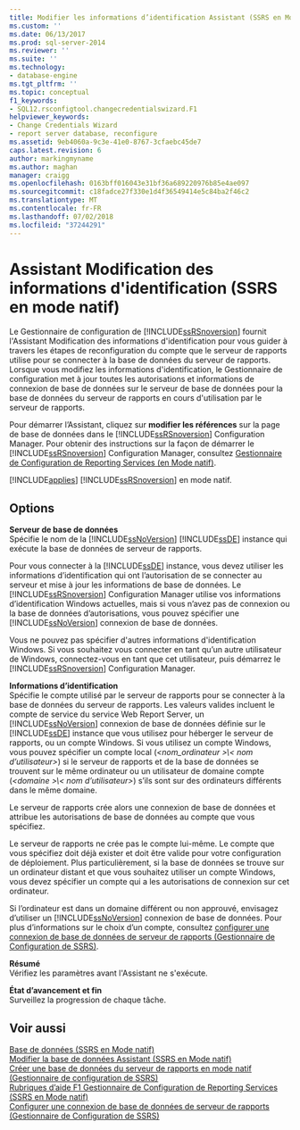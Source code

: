 ```yaml
---
title: Modifier les informations d’identification Assistant (SSRS en Mode natif) | Microsoft Docs
ms.custom: ''
ms.date: 06/13/2017
ms.prod: sql-server-2014
ms.reviewer: ''
ms.suite: ''
ms.technology:
- database-engine
ms.tgt_pltfrm: ''
ms.topic: conceptual
f1_keywords:
- SQL12.rsconfigtool.changecredentialswizard.F1
helpviewer_keywords:
- Change Credentials Wizard
- report server database, reconfigure
ms.assetid: 9eb4060a-9c3e-41e0-8767-3cfaebc45de7
caps.latest.revision: 6
author: markingmyname
ms.author: maghan
manager: craigg
ms.openlocfilehash: 0163bff016043e31bf36a689220976b85e4ae097
ms.sourcegitcommit: c18fadce27f330e1d4f36549414e5c84ba2f46c2
ms.translationtype: MT
ms.contentlocale: fr-FR
ms.lasthandoff: 07/02/2018
ms.locfileid: "37244291"
---
```

# <a name="change-credentials-wizard-ssrs-native-mode"></a>Assistant Modification des informations d'identification (SSRS en mode natif)
  Le Gestionnaire de configuration de [!INCLUDE[ssRSnoversion](../../includes/ssrsnoversion-md.md)] fournit l'Assistant Modification des informations d'identification pour vous guider à travers les étapes de reconfiguration du compte que le serveur de rapports utilise pour se connecter à la base de données du serveur de rapports. Lorsque vous modifiez les informations d'identification, le Gestionnaire de configuration met à jour toutes les autorisations et informations de connexion de base de données sur le serveur de base de données pour la base de données du serveur de rapports en cours d'utilisation par le serveur de rapports.  
  
 Pour démarrer l’Assistant, cliquez sur **modifier les références** sur la page de base de données dans le [!INCLUDE[ssRSnoversion](../../includes/ssrsnoversion-md.md)] Configuration Manager. Pour obtenir des instructions sur la façon de démarrer le [!INCLUDE[ssRSnoversion](../../includes/ssrsnoversion-md.md)] Configuration Manager, consultez [Gestionnaire de Configuration de Reporting Services &#40;en Mode natif&#41;](../../../2014/sql-server/install/reporting-services-configuration-manager-native-mode.md).  
  
 [!INCLUDE[applies](../../includes/applies-md.md)] [!INCLUDE[ssRSnoversion](../../includes/ssrsnoversion-md.md)] en mode natif.  
  
## <a name="options"></a>Options  
 **Serveur de base de données**  
 Spécifie le nom de la [!INCLUDE[ssNoVersion](../../includes/ssnoversion-md.md)] [!INCLUDE[ssDE](../../includes/ssde-md.md)] instance qui exécute la base de données de serveur de rapports.  
  
 Pour vous connecter à la [!INCLUDE[ssDE](../../includes/ssde-md.md)] instance, vous devez utiliser les informations d’identification qui ont l’autorisation de se connecter au serveur et mise à jour les informations de base de données. Le [!INCLUDE[ssRSnoversion](../../includes/ssrsnoversion-md.md)] Configuration Manager utilise vos informations d’identification Windows actuelles, mais si vous n’avez pas de connexion ou la base de données d’autorisations, vous pouvez spécifier une [!INCLUDE[ssNoVersion](../../includes/ssnoversion-md.md)] connexion de base de données.  
  
 Vous ne pouvez pas spécifier d'autres informations d'identification Windows. Si vous souhaitez vous connecter en tant qu’un autre utilisateur de Windows, connectez-vous en tant que cet utilisateur, puis démarrez le [!INCLUDE[ssRSnoversion](../../includes/ssrsnoversion-md.md)] Configuration Manager.  
  
 **Informations d’identification**  
 Spécifie le compte utilisé par le serveur de rapports pour se connecter à la base de données du serveur de rapports. Les valeurs valides incluent le compte de service du service Web Report Server, un [!INCLUDE[ssNoVersion](../../includes/ssnoversion-md.md)] connexion de base de données définie sur le [!INCLUDE[ssDE](../../includes/ssde-md.md)] instance que vous utilisez pour héberger le serveur de rapports, ou un compte Windows. Si vous utilisez un compte Windows, vous pouvez spécifier un compte local (*\<nom_ordinateur >\\< nom d’utilisateur\>*) si le serveur de rapports et de la base de données se trouvent sur le même ordinateur ou un utilisateur de domaine compte (*\<domaine >\\< nom d’utilisateur\>*) s’ils sont sur des ordinateurs différents dans le même domaine.  
  
 Le serveur de rapports crée alors une connexion de base de données et attribue les autorisations de base de données au compte que vous spécifiez.  
  
 Le serveur de rapports ne crée pas le compte lui-même. Le compte que vous spécifiez doit déjà exister et doit être valide pour votre configuration de déploiement. Plus particulièrement, si la base de données se trouve sur un ordinateur distant et que vous souhaitez utiliser un compte Windows, vous devez spécifier un compte qui a les autorisations de connexion sur cet ordinateur.  
  
 Si l’ordinateur est dans un domaine différent ou non approuvé, envisagez d’utiliser un [!INCLUDE[ssNoVersion](../../includes/ssnoversion-md.md)] connexion de base de données. Pour plus d’informations sur le choix d’un compte, consultez [configurer une connexion de base de données de serveur de rapports &#40;Gestionnaire de Configuration de SSRS&#41;](../../../2014/sql-server/install/configure-a-report-server-database-connection-ssrs-configuration-manager.md).  
  
 **Résumé**  
 Vérifiez les paramètres avant l'Assistant ne s'exécute.  
  
 **État d’avancement et fin**  
 Surveillez la progression de chaque tâche.  
  
## <a name="see-also"></a>Voir aussi  
 [Base de données &#40;SSRS en Mode natif&#41;](../../../2014/sql-server/install/database-ssrs-native-mode.md)   
 [Modifier la base de données Assistant &#40;SSRS en Mode natif&#41;](../../../2014/sql-server/install/change-database-wizard-ssrs-native-mode.md)   
 [Créer une base de données du serveur de rapports en mode natif &#40;Gestionnaire de configuration de SSRS&#41;](../../reporting-services/install-windows/ssrs-report-server-create-a-native-mode-report-server-database.md)   
 [Rubriques d’aide F1 Gestionnaire de Configuration de Reporting Services &#40;SSRS en Mode natif&#41;](../../../2014/sql-server/install/reporting-services-configuration-manager-f1-help-topics-ssrs-native-mode.md)   
 [Configurer une connexion de base de données de serveur de rapports &#40;Gestionnaire de Configuration de SSRS&#41;](../../../2014/sql-server/install/configure-a-report-server-database-connection-ssrs-configuration-manager.md)  
  
  

